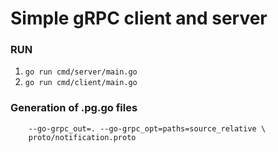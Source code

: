 # Simple gRPC client and server

### RUN
1) ```go run cmd/server/main.go```
2) ```go run cmd/client/main.go```

### Generation of .pg.go files
```protoc --go_out=. --go_opt=paths=source_relative \
    --go-grpc_out=. --go-grpc_opt=paths=source_relative \
    proto/notification.proto
